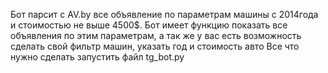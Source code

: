 Бот парсит с AV.by все объявление по параметрам машины с 2014года и стоимостью не выше 4500$.
Бот имеет функцию показать все объявления по этим параметрам, а так же у вас есть возможность сделать свой фильтр машин,
указать год и стоимость авто
Все что нужно сделать запустить файл tg_bot.py
